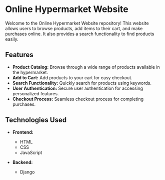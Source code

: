  # Online Hypermarket Website

Welcome to the Online Hypermarket Website repository! This website allows users to browse products, add items to their cart, and make purchases online. It also provides a search functionality to find products easily.

## Features

- **Product Catalog:** Browse through a wide range of products available in the hypermarket.
- **Add to Cart:** Add products to your cart for easy checkout.
- **Search Functionality:** Quickly search for products using keywords.
- **User Authentication:** Secure user authentication for accessing personalized features.
- **Checkout Process:** Seamless checkout process for completing purchases.

## Technologies Used

- **Frontend:**
  - HTML
  - CSS
  - JavaScript

- **Backend:**
  - Django
